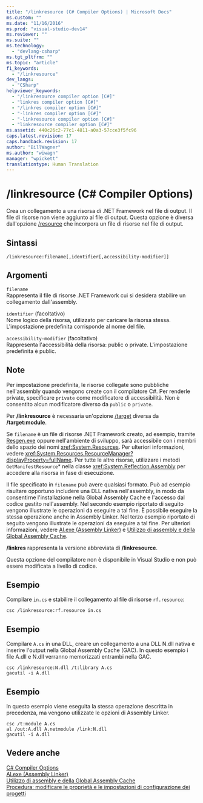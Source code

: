 ```yaml
---
title: "/linkresource (C# Compiler Options) | Microsoft Docs"
ms.custom: ""
ms.date: "11/16/2016"
ms.prod: "visual-studio-dev14"
ms.reviewer: ""
ms.suite: ""
ms.technology: 
  - "devlang-csharp"
ms.tgt_pltfrm: ""
ms.topic: "article"
f1_keywords: 
  - "/linkresource"
dev_langs: 
  - "CSharp"
helpviewer_keywords: 
  - "/linkresource compiler option [C#]"
  - "linkres compiler option [C#]"
  - "/linkres compiler option [C#]"
  - "-linkres compiler option [C#]"
  - "-linkresource compiler option [C#]"
  - "linkresource compiler option [C#]"
ms.assetid: 440c26c2-77c1-4811-a0a3-57cce3f5fc96
caps.latest.revision: 17
caps.handback.revision: 17
author: "BillWagner"
ms.author: "wiwagn"
manager: "wpickett"
translationtype: Human Translation
---
```

# /linkresource (C# Compiler Options)
Crea un collegamento a una risorsa di .NET Framework nel file di output.  Il file di risorse non viene aggiunto al file di output.  Questa opzione è diversa dall'opzione [\/resource](../../../csharp/language-reference/compiler-options/resource-compiler-option.md) che incorpora un file di risorse nel file di output.  
  
## Sintassi  
  
```  
/linkresource:filename[,identifier[,accessibility-modifier]]  
```  
  
## Argomenti  
 `filename`  
 Rappresenta il file di risorse .NET Framework cui si desidera stabilire un collegamento dall'assembly.  
  
 `identifier` \(facoltativo\)  
 Nome logico della risorsa, utilizzato per caricare la risorsa stessa.  L'impostazione predefinita corrisponde al nome del file.  
  
 `accessibility-modifier` \(facoltativo\)  
 Rappresenta l'accessibilità della risorsa: public o private.  L'impostazione predefinita è public.  
  
## Note  
 Per impostazione predefinita, le risorse collegate sono pubbliche nell'assembly quando vengono create con il compilatore C\#.  Per renderle private, specificare `private` come modificatore di accessibilità.  Non è consentito alcun modificatore diverso da `public` o `private`.  
  
 Per **\/linkresource** è necessaria un'opzione [\/target](../../../csharp/language-reference/compiler-options/target-compiler-option.md) diversa da **\/target:module**.  
  
 Se `filename` è un file di risorse .NET Framework creato, ad esempio, tramite [Resgen.exe](../Topic/Resgen.exe%20\(Resource%20File%20Generator\).md) oppure nell'ambiente di sviluppo, sarà accessibile con i membri dello spazio dei nomi <xref:System.Resources>.  Per ulteriori informazioni, vedere <xref:System.Resources.ResourceManager?displayProperty=fullName>.  Per tutte le altre risorse, utilizzare i metodi `GetManifestResource`\* nella classe <xref:System.Reflection.Assembly> per accedere alla risorsa in fase di esecuzione.  
  
 Il file specificato in `filename` può avere qualsiasi formato.  Può ad esempio risultare opportuno includere una DLL nativa nell'assembly, in modo da consentirne l'installazione nella Global Assembly Cache e l'accesso dal codice gestito nell'assembly.  Nel secondo esempio riportato di seguito vengono illustrate le operazioni da eseguire a tal fine.  È possibile eseguire la stessa operazione anche in Assembly Linker.  Nel terzo esempio riportato di seguito vengono illustrate le operazioni da eseguire a tal fine.  Per ulteriori informazioni, vedere [Al.exe \(Assembly Linker\)](../Topic/Al.exe%20\(Assembly%20Linker\).md) e [Utilizzo di assembly e della Global Assembly Cache](../Topic/Working%20with%20Assemblies%20and%20the%20Global%20Assembly%20Cache.md).  
  
 **\/linkres** rappresenta la versione abbreviata di **\/linkresource**.  
  
 Questa opzione del compilatore non è disponibile in Visual Studio e non può essere modificata a livello di codice.  
  
## Esempio  
 Compilare `in.cs` e stabilire il collegamento al file di risorse `rf.resource`:  
  
```  
csc /linkresource:rf.resource in.cs  
```  
  
## Esempio  
 Compilare `A.cs` in una DLL, creare un collegamento a una DLL N.dll nativa e inserire l'output nella Global Assembly Cache \(GAC\).  In questo esempio i file A.dll e N.dll verranno memorizzati entrambi nella GAC.  
  
```  
csc /linkresource:N.dll /t:library A.cs  
gacutil -i A.dll  
```  
  
## Esempio  
 In questo esempio viene eseguita la stessa operazione descritta in precedenza, ma vengono utilizzate le opzioni di Assembly Linker.  
  
```  
csc /t:module A.cs  
al /out:A.dll A.netmodule /link:N.dll   
gacutil -i A.dll  
```  
  
## Vedere anche  
 [C\# Compiler Options](../../../csharp/language-reference/compiler-options/index.md)   
 [Al.exe \(Assembly Linker\)](../Topic/Al.exe%20\(Assembly%20Linker\).md)   
 [Utilizzo di assembly e della Global Assembly Cache](../Topic/Working%20with%20Assemblies%20and%20the%20Global%20Assembly%20Cache.md)   
 [Procedura: modificare le proprietà e le impostazioni di configurazione dei progetti](http://msdn.microsoft.com/it-it/e7184bc5-2f2b-4b4f-aa9a-3ecfcbc48b67)